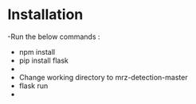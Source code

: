 # Installation
-Run the below commands :
<ul>
<li>npm install</li>
<li>pip install flask<li>
<li>Change working directory to mrz-detection-master</li>
<li>flask run<li>
</ul>